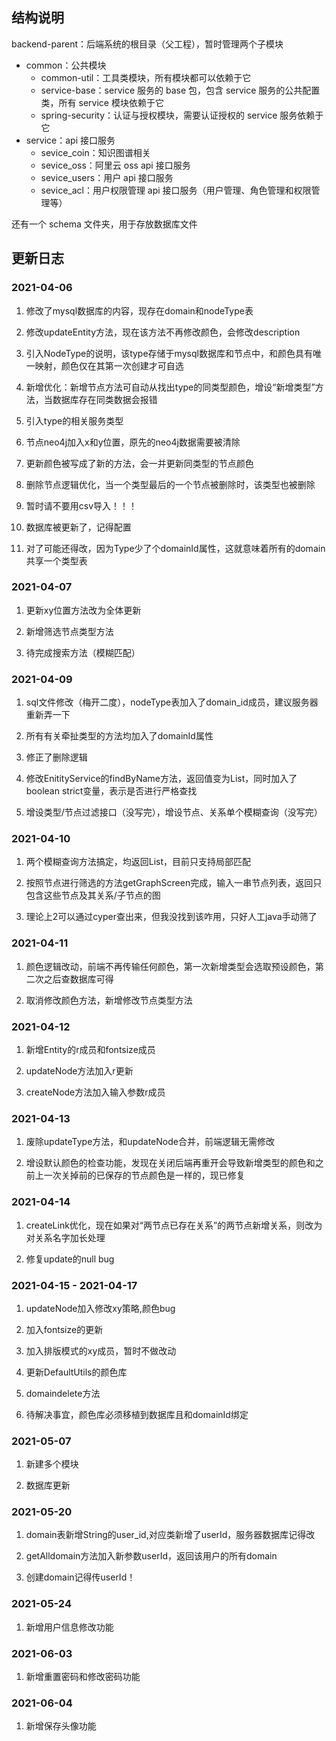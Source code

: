 ## 结构说明

backend-parent：后端系统的根目录（父工程），暂时管理两个子模块

+ common：公共模块
    + common-util：工具类模块，所有模块都可以依赖于它
    + service-base：service 服务的 base 包，包含 service 服务的公共配置类，所有 service 模块依赖于它
    + spring-security：认证与授权模块，需要认证授权的 service 服务依赖于它
+ service：api 接口服务
    + sevice_coin：知识图谱相关
    + sevice_oss：阿里云 oss api 接口服务
    + sevice_users：用户 api 接口服务
    + sevice_acl：用户权限管理 api 接口服务（用户管理、角色管理和权限管理等）

还有一个 schema 文件夹，用于存放数据库文件

## 更新日志

### 2021-04-06

1. 修改了mysql数据库的内容，现存在domain和nodeType表

2. 修改updateEntity方法，现在该方法不再修改颜色，会修改description

3. 引入NodeType的说明，该type存储于mysql数据库和节点中，和颜色具有唯一映射，颜色仅在其第一次创建才可自选

4. 新增优化：新增节点方法可自动从找出type的同类型颜色，增设“新增类型”方法，当数据库存在同类数据会报错

5. 引入type的相关服务类型

6. 节点neo4j加入x和y位置，原先的neo4j数据需要被清除

7. 更新颜色被写成了新的方法，会一并更新同类型的节点颜色

8. 删除节点逻辑优化，当一个类型最后的一个节点被删除时，该类型也被删除

9. 暂时请不要用csv导入！！！

10. 数据库被更新了，记得配置

11. 对了可能还得改，因为Type少了个domainId属性，这就意味着所有的domain共享一个类型表

### 2021-04-07

1. 更新xy位置方法改为全体更新

2. 新增筛选节点类型方法

3. 待完成搜索方法（模糊匹配）

### 2021-04-09

1. sql文件修改（梅开二度），nodeType表加入了domain_id成员，建议服务器重新弄一下

2. 所有有关牵扯类型的方法均加入了domainId属性

3. 修正了删除逻辑

4. 修改EnitityService的findByName方法，返回值变为List，同时加入了boolean strict变量，表示是否进行严格查找

5. 增设类型/节点过滤接口（没写完），增设节点、关系单个模糊查询（没写完）

### 2021-04-10

1. 两个模糊查询方法搞定，均返回List，目前只支持局部匹配

2. 按照节点进行筛选的方法getGraphScreen完成，输入一串节点列表，返回只包含这些节点及其关系/子节点的图

3. 理论上2可以通过cyper查出来，但我没找到该咋用，只好人工java手动筛了

### 2021-04-11

1. 颜色逻辑改动，前端不再传输任何颜色，第一次新增类型会选取预设颜色，第二次之后查数据库可得

2. 取消修改颜色方法，新增修改节点类型方法

### 2021-04-12

1. 新增Entity的r成员和fontsize成员

2. updateNode方法加入r更新

3. createNode方法加入输入参数r成员

### 2021-04-13

1. 废除updateType方法，和updateNode合并，前端逻辑无需修改

2. 增设默认颜色的检查功能，发现在关闭后端再重开会导致新增类型的颜色和之前上一次关掉前的已保存的节点颜色是一样的，现已修复

### 2021-04-14

1. createLink优化，现在如果对“两节点已存在关系”的两节点新增关系，则改为对关系名字加长处理

2. 修复update的null bug

### 2021-04-15 - 2021-04-17

1. updateNode加入修改xy策略,颜色bug

2. 加入fontsize的更新

3. 加入排版模式的xy成员，暂时不做改动

4. 更新DefaultUtils的颜色库

5. domaindelete方法

6. 待解决事宜，颜色库必须移植到数据库且和domainId绑定

### 2021-05-07

1. 新建多个模块

2. 数据库更新

### 2021-05-20

1. domain表新增String的user_id,对应类新增了userId，服务器数据库记得改

2. getAlldomain方法加入新参数userId，返回该用户的所有domain

3. 创建domain记得传userId！

### 2021-05-24

1. 新增用户信息修改功能

### 2021-06-03

1. 新增重置密码和修改密码功能

### 2021-06-04

1. 新增保存头像功能
